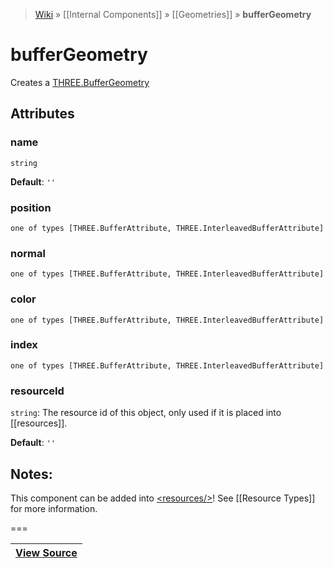 > [Wiki](Home) » [[Internal Components]] » [[Geometries]] » **bufferGeometry**

# bufferGeometry

Creates a [THREE.BufferGeometry](http://threejs.org/docs/#Reference/Core/BufferGeometry)

## Attributes

### name
``` string ```

**Default**: `''`

### position
``` one of types [THREE.BufferAttribute, THREE.InterleavedBufferAttribute] ```

### normal
``` one of types [THREE.BufferAttribute, THREE.InterleavedBufferAttribute] ```

### color
``` one of types [THREE.BufferAttribute, THREE.InterleavedBufferAttribute] ```

### index
``` one of types [THREE.BufferAttribute, THREE.InterleavedBufferAttribute] ```

### resourceId
``` string ```: The resource id of this object, only used if it is placed into [[resources]].

**Default**: `''`

## Notes:

This component can be added into [&lt;resources/&gt;](resources)! See [[Resource Types]] for more information.

===

|**[View Source](../blob/master/src/lib/descriptors/Geometry/BufferGeometryDescriptor.js)**|
 ---|
